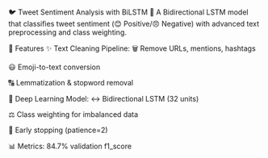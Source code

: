 🐦 Tweet Sentiment Analysis with BiLSTM 🤖
A Bidirectional LSTM model that classifies tweet sentiment (😊 Positive/😠 Negative) with advanced text preprocessing and class weighting.

🚀 Features
✨ Text Cleaning Pipeline:
🗑️ Remove URLs, mentions, hashtags

😃 Emoji-to-text conversion

🔠 Lemmatization & stopword removal

🧠 Deep Learning Model:
↔️ Bidirectional LSTM (32 units)

⚖️ Class weighting for imbalanced data

🛑 Early stopping (patience=2)

📊 Metrics:
84.7% validation f1_score
